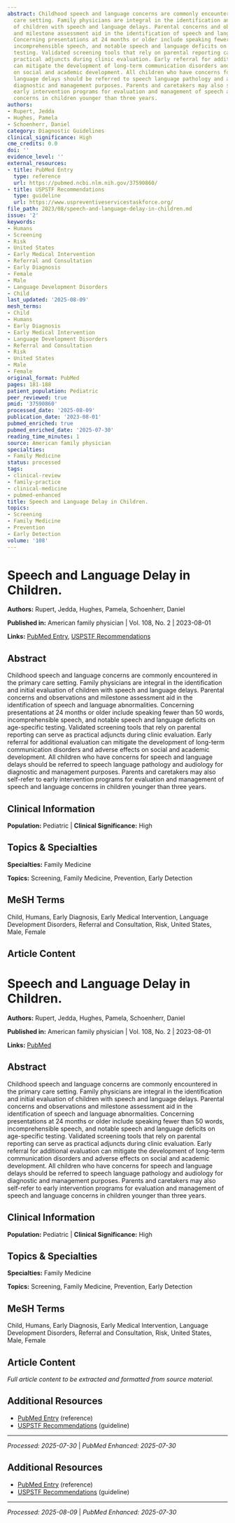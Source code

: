 ```yaml
---
abstract: Childhood speech and language concerns are commonly encountered in the primary
  care setting. Family physicians are integral in the identification and initial evaluation
  of children with speech and language delays. Parental concerns and observations
  and milestone assessment aid in the identification of speech and language abnormalities.
  Concerning presentations at 24 months or older include speaking fewer than 50 words,
  incomprehensible speech, and notable speech and language deficits on age-specific
  testing. Validated screening tools that rely on parental reporting can serve as
  practical adjuncts during clinic evaluation. Early referral for additional evaluation
  can mitigate the development of long-term communication disorders and adverse effects
  on social and academic development. All children who have concerns for speech and
  language delays should be referred to speech language pathology and audiology for
  diagnostic and management purposes. Parents and caretakers may also self-refer to
  early intervention programs for evaluation and management of speech and language
  concerns in children younger than three years.
authors:
- Rupert, Jedda
- Hughes, Pamela
- Schoenherr, Daniel
category: Diagnostic Guidelines
clinical_significance: High
cme_credits: 0.0
doi: ''
evidence_level: ''
external_resources:
- title: PubMed Entry
  type: reference
  url: https://pubmed.ncbi.nlm.nih.gov/37590860/
- title: USPSTF Recommendations
  type: guideline
  url: https://www.uspreventiveservicestaskforce.org/
file_path: 2023/08/speech-and-language-delay-in-children.md
issue: '2'
keywords:
- Humans
- Screening
- Risk
- United States
- Early Medical Intervention
- Referral and Consultation
- Early Diagnosis
- Female
- Male
- Language Development Disorders
- Child
last_updated: '2025-08-09'
mesh_terms:
- Child
- Humans
- Early Diagnosis
- Early Medical Intervention
- Language Development Disorders
- Referral and Consultation
- Risk
- United States
- Male
- Female
original_format: PubMed
pages: 181-188
patient_population: Pediatric
peer_reviewed: true
pmid: '37590860'
processed_date: '2025-08-09'
publication_date: '2023-08-01'
pubmed_enriched: true
pubmed_enriched_date: '2025-07-30'
reading_time_minutes: 1
source: American family physician
specialties:
- Family Medicine
status: processed
tags:
- clinical-review
- family-practice
- clinical-medicine
- pubmed-enhanced
title: Speech and Language Delay in Children.
topics:
- Screening
- Family Medicine
- Prevention
- Early Detection
volume: '108'
---
```


# Speech and Language Delay in Children.

**Authors:** Rupert, Jedda, Hughes, Pamela, Schoenherr, Daniel

**Published in:** American family physician | Vol. 108, No. 2 | 2023-08-01

**Links:** [PubMed Entry](https://pubmed.ncbi.nlm.nih.gov/37590860/), [USPSTF Recommendations](https://www.uspreventiveservicestaskforce.org/)

## Abstract

Childhood speech and language concerns are commonly encountered in the primary care setting. Family physicians are integral in the identification and initial evaluation of children with speech and language delays. Parental concerns and observations and milestone assessment aid in the identification of speech and language abnormalities. Concerning presentations at 24 months or older include speaking fewer than 50 words, incomprehensible speech, and notable speech and language deficits on age-specific testing. Validated screening tools that rely on parental reporting can serve as practical adjuncts during clinic evaluation. Early referral for additional evaluation can mitigate the development of long-term communication disorders and adverse effects on social and academic development. All children who have concerns for speech and language delays should be referred to speech language pathology and audiology for diagnostic and management purposes. Parents and caretakers may also self-refer to early intervention programs for evaluation and management of speech and language concerns in children younger than three years.

## Clinical Information

**Population:** Pediatric | **Clinical Significance:** High

## Topics & Specialties

**Specialties:** Family Medicine

**Topics:** Screening, Family Medicine, Prevention, Early Detection

## MeSH Terms

Child, Humans, Early Diagnosis, Early Medical Intervention, Language Development Disorders, Referral and Consultation, Risk, United States, Male, Female

## Article Content

# Speech and Language Delay in Children.

**Authors:** Rupert, Jedda, Hughes, Pamela, Schoenherr, Daniel

**Published in:** American family physician | Vol. 108, No. 2 | 2023-08-01

**Links:** [PubMed](https://pubmed.ncbi.nlm.nih.gov/37590860/)

## Abstract

Childhood speech and language concerns are commonly encountered in the primary care setting. Family physicians are integral in the identification and initial evaluation of children with speech and language delays. Parental concerns and observations and milestone assessment aid in the identification of speech and language abnormalities. Concerning presentations at 24 months or older include speaking fewer than 50 words, incomprehensible speech, and notable speech and language deficits on age-specific testing. Validated screening tools that rely on parental reporting can serve as practical adjuncts during clinic evaluation. Early referral for additional evaluation can mitigate the development of long-term communication disorders and adverse effects on social and academic development. All children who have concerns for speech and language delays should be referred to speech language pathology and audiology for diagnostic and management purposes. Parents and caretakers may also self-refer to early intervention programs for evaluation and management of speech and language concerns in children younger than three years.

## Clinical Information

**Population:** Pediatric | **Clinical Significance:** High

## Topics & Specialties

**Specialties:** Family Medicine

**Topics:** Screening, Family Medicine, Prevention, Early Detection

## MeSH Terms

Child, Humans, Early Diagnosis, Early Medical Intervention, Language Development Disorders, Referral and Consultation, Risk, United States, Male, Female

## Article Content

*Full article content to be extracted and formatted from source material.*

## Additional Resources

- [PubMed Entry](https://pubmed.ncbi.nlm.nih.gov/37590860/) (reference)
- [USPSTF Recommendations](https://www.uspreventiveservicestaskforce.org/) (guideline)

---

*Processed: 2025-07-30* | *PubMed Enhanced: 2025-07-30*

## Additional Resources

- [PubMed Entry](https://pubmed.ncbi.nlm.nih.gov/37590860/) (reference)
- [USPSTF Recommendations](https://www.uspreventiveservicestaskforce.org/) (guideline)

---

*Processed: 2025-08-09* | *PubMed Enhanced: 2025-07-30*

